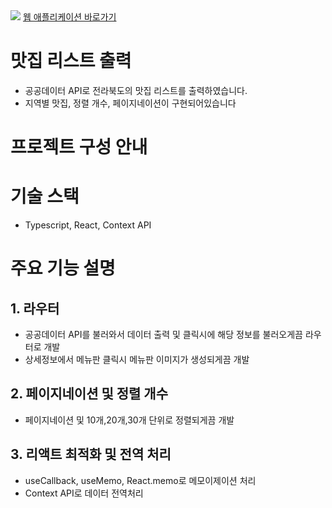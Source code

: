 
<img src="https://postfiles.pstatic.net/MjAyMjExMjdfNzIg/MDAxNjY5NTI4NzM2Nzgw.aN63MSyo-gZ5yIjri9gxnW6b1UcURxHhHe_zy4YHU1kg.DzJ9dNwwxL26F7WGvzzBl4HVH6uSuUA41I2KQDYyso0g.GIF.home124/0.gif?type=w773">
<a href="https://diary-iafan1229.koyeb.app/" about="_blank">웹 애플리케이션 바로가기</a>

<h1>맛집 리스트 출력</h1>
<ul>
  <li>공공데이터 API로 전라북도의 맛집 리스트를 출력하였습니다.</li>
  <li>지역별 맛집, 정렬 개수, 페이지네이션이 구현되어있습니다</li>
</ul>

<h1>프로젝트 구성 안내</h1>

<h1>기술 스택</h1>
<ul>
  <li>Typescript, React, Context API</li>
</ul>

<h1>주요 기능 설명</h1>

<h2>1. 라우터</h2>
<ul>
  <li>공공데이터 API를 불러와서 데이터 출력 및 클릭시에 해당 정보를 불러오게끔 라우터로 개발</li>
  <li>상세정보에서 메뉴판 클릭시 메뉴판 이미지가 생성되게끔 개발</li>
</ul>
<h2>2. 페이지네이션 및 정렬 개수</h2>
<ul>
  <li>페이지네이션 및 10개,20개,30개 단위로 정렬되게끔 개발</li>
</ul>
<h2>3. 리액트 최적화 및 전역 처리</h2>
<ul>
  <li>useCallback, useMemo, React.memo로 메모이제이션 처리 </li>
  <li>Context API로 데이터 전역처리</li>
</ul>
